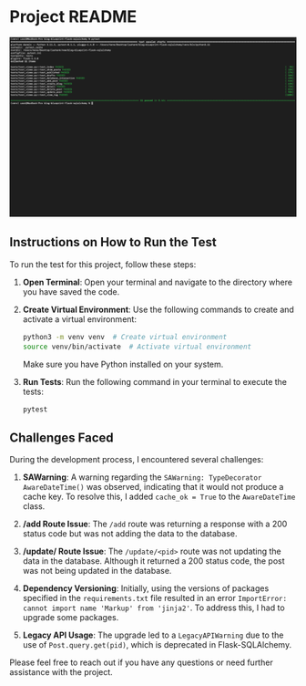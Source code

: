 # Project README

![Screenshot](flask_blog_test_cmd.png)

## Instructions on How to Run the Test

To run the test for this project, follow these steps:

1. **Open Terminal**: Open your terminal and navigate to the directory where you have saved the code.

2. **Create Virtual Environment**: Use the following commands to create and activate a virtual environment:
   ```bash
   python3 -m venv venv  # Create virtual environment
   source venv/bin/activate  # Activate virtual environment
   ```
   Make sure you have Python installed on your system.

3. **Run Tests**: Run the following command in your terminal to execute the tests:
   ```bash
   pytest
   ```

## Challenges Faced

During the development process, I encountered several challenges:

1. **SAWarning**: A warning regarding the `SAWarning: TypeDecorator AwareDateTime()` was observed, indicating that it would not produce a cache key. To resolve this, I added `cache_ok = True` to the `AwareDateTime` class.

2. **/add Route Issue**: The `/add` route was returning a response with a 200 status code but was not adding the data to the database.

3. **/update/<pid> Route Issue**: The `/update/<pid>` route was not updating the data in the database. Although it returned a 200 status code, the post was not being updated in the database.

4. **Dependency Versioning**: Initially, using the versions of packages specified in the `requirements.txt` file resulted in an error `ImportError: cannot import name 'Markup' from 'jinja2'`. To address this, I had to upgrade some packages.

5. **Legacy API Usage**: The upgrade led to a `LegacyAPIWarning` due to the use of `Post.query.get(pid)`, which is deprecated in Flask-SQLAlchemy.

Please feel free to reach out if you have any questions or need further assistance with the project.
